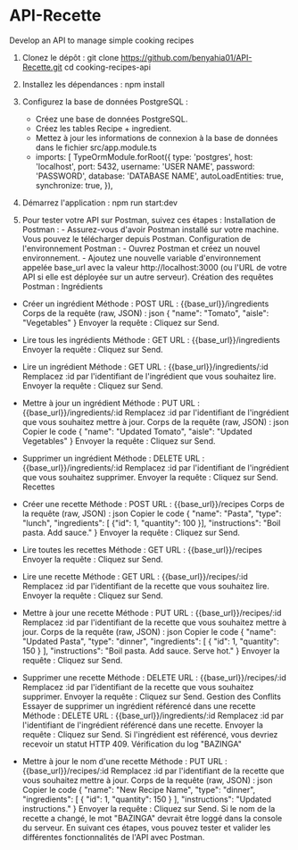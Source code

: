 # API-Recette
Develop an API to manage simple cooking recipes
1. Clonez le dépôt :
  git clone https://github.com/benyahia01/API-Recette.git
  cd cooking-recipes-api
2. Installez les dépendances :
    npm install
3. Configurez la base de données PostgreSQL :
    - Créez une base de données PostgreSQL.
    - Créez les tables Recipe + ingredient.
    - Mettez à jour les informations de connexion à la base de données dans le fichier src/app.module.ts
    - imports: [
        TypeOrmModule.forRoot({
          type: 'postgres',
          host: 'localhost',
          port: 5432,
          username: 'USER NAME',
          password: 'PASSWORD',
          database: 'DATABASE NAME',
          autoLoadEntities: true,
          synchronize: true,
        }),
4. Démarrez l'application :
npm run start:dev

5. Pour tester votre API sur Postman, suivez ces étapes :
    Installation de Postman :
        - Assurez-vous d'avoir Postman installé sur votre machine. Vous pouvez le télécharger depuis Postman.
         Configuration de l'environnement Postman :
        - Ouvrez Postman et créez un nouvel environnement.
        - Ajoutez une nouvelle variable d'environnement appelée base_url avec la valeur http://localhost:3000 (ou l'URL de votre API si elle est déployée sur un             autre serveur).
    Création des requêtes Postman :
  Ingrédients
* Créer un ingrédient
Méthode : POST
URL : {{base_url}}/ingredients
Corps de la requête (raw, JSON) :
json
{
  "name": "Tomato",
  "aisle": "Vegetables"
}
Envoyer la requête : Cliquez sur Send.

* Lire tous les ingrédients
Méthode : GET
URL : {{base_url}}/ingredients
Envoyer la requête : Cliquez sur Send.
* Lire un ingrédient
Méthode : GET
URL : {{base_url}}/ingredients/:id
Remplacez :id par l'identifiant de l'ingrédient que vous souhaitez lire.
Envoyer la requête : Cliquez sur Send.
* Mettre à jour un ingrédient
Méthode : PUT
URL : {{base_url}}/ingredients/:id
Remplacez :id par l'identifiant de l'ingrédient que vous souhaitez mettre à jour.
Corps de la requête (raw, JSON) :
json
Copier le code
{
  "name": "Updated Tomato",
  "aisle": "Updated Vegetables"
}
Envoyer la requête : Cliquez sur Send.
* Supprimer un ingrédient
Méthode : DELETE
URL : {{base_url}}/ingredients/:id
Remplacez :id par l'identifiant de l'ingrédient que vous souhaitez supprimer.
Envoyer la requête : Cliquez sur Send.
  Recettes
* Créer une recette
Méthode : POST
URL : {{base_url}}/recipes
Corps de la requête (raw, JSON) :
json
Copier le code
{
  "name": "Pasta",
  "type": "lunch",
  "ingredients": [
{"id": 1,
"quantity": 100
}],
  "instructions": "Boil pasta. Add sauce."
}
Envoyer la requête : Cliquez sur Send.
* Lire toutes les recettes
Méthode : GET
URL : {{base_url}}/recipes
Envoyer la requête : Cliquez sur Send.
* Lire une recette
Méthode : GET
URL : {{base_url}}/recipes/:id
Remplacez :id par l'identifiant de la recette que vous souhaitez lire.
Envoyer la requête : Cliquez sur Send.
* Mettre à jour une recette
Méthode : PUT
URL : {{base_url}}/recipes/:id
Remplacez :id par l'identifiant de la recette que vous souhaitez mettre à jour.
Corps de la requête (raw, JSON) :
json
Copier le code
{
  "name": "Updated Pasta",
  "type": "dinner",
  "ingredients": [
    {
      "id": 1,
      "quantity": 150
    }
  ],
  "instructions": "Boil pasta. Add sauce. Serve hot."
}
Envoyer la requête : Cliquez sur Send.
* Supprimer une recette
Méthode : DELETE
URL : {{base_url}}/recipes/:id
Remplacez :id par l'identifiant de la recette que vous souhaitez supprimer.
Envoyer la requête : Cliquez sur Send.
    Gestion des Conflits
Essayer de supprimer un ingrédient référencé dans une recette
Méthode : DELETE
URL : {{base_url}}/ingredients/:id
Remplacez :id par l'identifiant de l'ingrédient référencé dans une recette.
Envoyer la requête : Cliquez sur Send.
Si l'ingrédient est référencé, vous devriez recevoir un statut HTTP 409.
Vérification du log "BAZINGA"
* Mettre à jour le nom d'une recette
Méthode : PUT
URL : {{base_url}}/recipes/:id
Remplacez :id par l'identifiant de la recette que vous souhaitez mettre à jour.
Corps de la requête (raw, JSON) :
json
Copier le code
{
  "name": "New Recipe Name",
  "type": "dinner",
  "ingredients": [
    {
      "id": 1,
      "quantity": 150
    }
  ],
  "instructions": "Updated instructions."
}
Envoyer la requête : Cliquez sur Send.
Si le nom de la recette a changé, le mot "BAZINGA" devrait être loggé dans la console du serveur.
En suivant ces étapes, vous pouvez tester et valider les différentes fonctionnalités de  l'API avec Postman.
